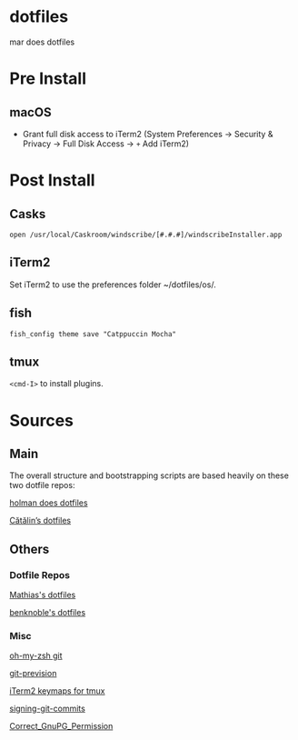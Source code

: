 # dotfiles

mar does dotfiles

# Pre Install

## macOS

- Grant full disk access to iTerm2 (System Preferences -> Security & Privacy ->
  Full Disk Access -> `+` Add iTerm2)

# Post Install

## Casks

```fish
open /usr/local/Caskroom/windscribe/[#.#.#]/windscribeInstaller.app

```

## iTerm2

Set iTerm2 to use the preferences folder ~/dotfiles/os/.

## fish

```fish
fish_config theme save "Catppuccin Mocha"
```

## tmux

`<cmd-I>` to install plugins.

# Sources

## Main

The overall structure and bootstrapping scripts are based heavily on these two
dotfile repos:

[holman does dotfiles](https://github.com/holman/dotfiles)

[Cătălin’s dotfiles](https://github.com/alrra/dotfiles)

## Others

### Dotfile Repos

[Mathias's dotfiles](https://github.com/mathiasbynens/dotfiles)

[benknoble's dotfiles](https://github.com/benknoble/Dotfiles)

### Misc

[oh-my-zsh git](https://kapeli.com/cheat_sheets/Oh-My-Zsh_Git.docset/Contents/Resources/Documents/index)

[git-prevision](https://gist.github.com/TheCodeArtist/a90978ebca0ff6743036)

[iTerm2 keymaps for tmux](https://web.archive.org/web/20230921160724/https://tangledhelix.com/blog/2012/04/28/iterm2-keymaps-for-tmux/)

[signing-git-commits](https://gist.github.com/phortuin/cf24b1cca3258720c71ad42977e1ba57)

[Correct_GnuPG_Permission](https://gist.github.com/oseme-techguy/bae2e309c084d93b75a9b25f49718f85)
